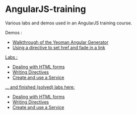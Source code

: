 AngularJS-training
==================

Various labs and demos used in an AngularJS training course.

Demos :
<ul>
	<li><a href="https://github.com/FilipStenbeck/angularJS-training/tree/master/demo-first-angular-app">Walkthrough of the Yeoman Angular Generator</li>
	<li><a href="https://github.com/FilipStenbeck/angularJS-training/tree/master/demo-hidden-link-directive">Using a directive to set href and fade in a link</li>
</ul>


Labs :
<ul>
	<li><a href="https://github.com/FilipStenbeck/angularJS-training/tree/master/lab-signup-form-start">Dealing with HTML forms</li>
	<li><a href="https://github.com/FilipStenbeck/angularJS-training/tree/master/lab-music-lover-directive-start">Writing Directives</li>
	<li><a href="https://github.com/FilipStenbeck/angularJS-training/tree/master/lab-artist-search-service-start">Create and use a Service</li>
</ul>


... and finished (solved) labs here:
<ul>
	<li><a href="https://github.com/FilipStenbeck/angularJS-training/tree/master/lab-signup-form">Dealing with HTML forms</li>
	<li><a href="https://github.com/FilipStenbeck/angularJS-training/tree/master/lab-music-lover-directive">Writing Directives</li>
	<li><a href="https://github.com/FilipStenbeck/angularJS-training/tree/master/lab-artist-search-service">Create and use a Service</li>
</ul>